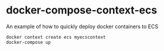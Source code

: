 # docker-compose-context-ecs
An example of how to quickly deploy docker containers to ECS

```
docker context create ecs myecscontext
docker-compose up
```